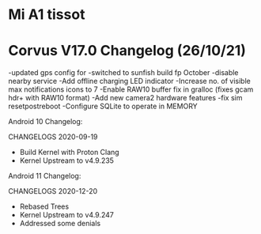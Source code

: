 # Mi A1 tissot


# Corvus V17.0 Changelog (26/10/21)

-updated gps config for 
-switched to sunfish build fp October
-disable nearby service 
-Add offline charging LED indicator
-Increase no. of visible max notifications icons to 7
-Enable RAW10 buffer fix in gralloc (fixes gcam hdr+ with RAW10 format)
-Add new camera2 hardware features
-fix sim resetpostreboot
-Configure SQLite to operate in MEMORY

Android 10 Changelog:

CHANGELOGS 2020-09-19

- Build Kernel with Proton Clang
- Kernel Upstream to v4.9.235

Android 11 Changelog:

CHANGELOGS 2020-12-20

- Rebased Trees
- Kernel Upstream to v4.9.247
- Addressed some denials

